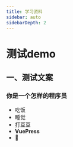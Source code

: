 ```yaml
---
title: 学习资料
sidebar: auto
sidebarDepth: 2
---
```


# 测试demo


## 一、测试文案
### 你是一个怎样的程序员
- 吃饭
- 睡觉
- 打豆豆
- **VuePress**
- :tada:  


